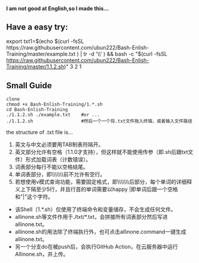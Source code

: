 #### I am not good at English,so I made this...


## Have a easy try:
export txt1=$(echo $(curl -fsSL https://raw.githubusercontent.com/ubun222/Bash-Enlish-Training/master/example.txt ) | tr -d '\\' ) && bash -c "$(curl -fsSL https://raw.githubusercontent.com/ubun222/Bash-Enlish-Training/master/1.1.2.sh)"  3 2 1

## Small Guide
```
clone
chmod +x Bash-Enlish-Training/1.*.sh
cd Bash-Enlish-Training
./1.1.2.sh ./example.txt    #or ...
./1.1.2.sh                  #然后一个一个将.txt文件拖入终端，或者输入文件路径
```
the structure of .txt file is...
1. 英文与中文必须要用TAB制表符隔开。
2. 英文部分允许有空格（1.1.0才支持），但这样就不能使用传参（即.sh后跟txt文件）形式加载词表（计数错误）。
3. 词表部分每行不能以空格结尾。
3. 单词表部分，即\\\\\\\\\\\\\\前不允许有空行。
4. 若想使用v模式查询功能，需要固定格式，即\\\\\\\\\\\\\\后部分，每个单词的详细释义上下隔至少5行，并且行首的单词需要以happy |即单词后跟一个空格和"|"这个字符。

* 该Shell（1.*.sh）仅使用了终端命令和变量储存，不会生成任何文件。
* allinone.sh等文件作用于./txt/*.txt，会拼接所有词表部分然后写进allinone.txt。
* allinone.sh的用法除了终端执行外，也可点击allinone.command一键生成allinone.txt。
* 另一个分支do在被push后，会执行GitHub Action，在云服务器中运行Allinone.sh，并上传。



